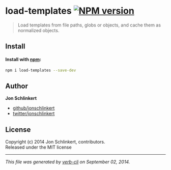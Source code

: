 # load-templates [![NPM version](https://badge.fury.io/js/load-templates.png)](http://badge.fury.io/js/load-templates)

> Load templates from file paths, globs or objects, and cache them as normalized objects.

## Install
#### Install with [npm](npmjs.org):

```bash
npm i load-templates --save-dev
```

## Author

**Jon Schlinkert**
 
+ [github/jonschlinkert](https://github.com/jonschlinkert)
+ [twitter/jonschlinkert](http://twitter.com/jonschlinkert) 

## License
Copyright (c) 2014 Jon Schlinkert, contributors.  
Released under the MIT license

***

_This file was generated by [verb-cli](https://github.com/assemble/verb-cli) on September 02, 2014._